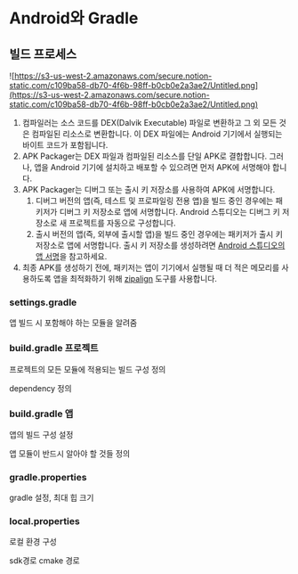 # Android와 Gradle

## 빌드 프로세스

![https://s3-us-west-2.amazonaws.com/secure.notion-static.com/c109ba58-db70-4f6b-98ff-b0cb0e2a3ae2/Untitled.png](https://s3-us-west-2.amazonaws.com/secure.notion-static.com/c109ba58-db70-4f6b-98ff-b0cb0e2a3ae2/Untitled.png)

1. 컴파일러는 소스 코드를 DEX(Dalvik Executable) 파일로 변환하고 그 외 모든 것은 컴파일된 리소스로 변환합니다. 이 DEX 파일에는 Android 기기에서 실행되는 바이트 코드가 포함됩니다.
2. APK Packager는 DEX 파일과 컴파일된 리소스를 단일 APK로 결합합니다. 그러나, 앱을 Android 기기에 설치하고 배포할 수 있으려면 먼저 APK에 서명해야 합니다.
3. APK Packager는 디버그 또는 출시 키 저장소를 사용하여 APK에 서명합니다.
    1. 디버그 버전의 앱(즉, 테스트 및 프로파일링 전용 앱)을 빌드 중인 경우에는 패키저가 디버그 키 저장소로 앱에 서명합니다. Android 스튜디오는 디버그 키 저장소로 새 프로젝트를 자동으로 구성합니다.
    2. 출시 버전의 앱(즉, 외부에 출시할 앱)을 빌드 중인 경우에는 패키저가 출시 키 저장소로 앱에 서명합니다. 출시 키 저장소를 생성하려면 [Android 스튜디오의 앱 서명](https://developer.android.com/studio/publish/app-signing#studio)을 참고하세요.
4. 최종 APK를 생성하기 전에, 패키저는 앱이 기기에서 실행될 때 더 적은 메모리를 사용하도록 앱을 최적화하기 위해 [zipalign](https://developer.android.com/studio/command-line/zipalign) 도구를 사용합니다.

### settings.gradle

앱 빌드 시 포함해야 하는 모듈을 알려줌

### build.gradle 프로젝트

프로젝트의 모든 모듈에 적용되는 빌드 구성 정의

dependency 정의

### build.gradle 앱

앱의 빌드 구성 설정

앱 모듈이 반드시 알아야 할 것들 정의

### gradle.properties

gradle 설정, 최대 힙 크기

### local.properties

로컬 환경 구성

sdk경로 cmake 경로
